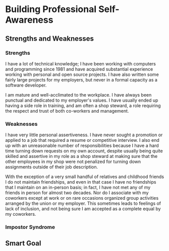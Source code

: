 # Building Professional Self-Awareness

## Strengths and Weaknesses

### Strengths

I have a lot of technical knowledge; I have been working with
computers and programming since 1981 and have acquired substantial
experience working with personal and open source projects. I have also
written some fairly large projects for my employers, but never in a
formal capacity as a software developer.

I am mature and well-acclimated to the workplace. I have always been
punctual and dedicated to my employer's values. I have usually ended
up having a side role in training, and am often a shop steward, a role
requiring the respect and trust of both co-workers and management.

### Weaknesses

I have very little personal assertiveness. I have never sought a
promotion or applied to a job that required a resume or competitive
interview. I also end up with an unreasonable number of
responsibilities because I have a hard time turning down requests on
my own account, despite usually being quite skilled and assertive in
my role as a shop steward at making sure that the other employees in
my shop were not penalized for turning down assignments outside of
their job description.

With the exception of a very small handful of relatives and childhood
friends I do not maintain friendships, and even in that case I have no
friendships that I maintain on an in-person basis; in fact, I have not
met any of my friends in person for almost two decades. Nor do I
associate with my coworkers except at work or on rare occasions
organized group activities arranged by the union or my employer. This
sometimes leads to feelings of lack of inclusion, and not being sure I
am accepted as a complete equal by my coworkers.

### Impostor Syndrome

## Smart Goal
